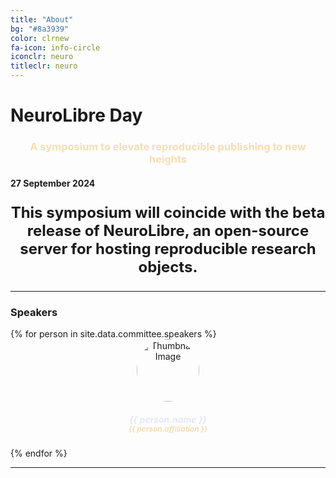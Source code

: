 ```yaml
---
title: "About"
bg: "#8a3939"
color: clrnew
fa-icon: info-circle
iconclr: neuro
titleclr: neuro
---
```


# NeuroLibre Day

<center><h3 style ="color: wheat;">A symposium to elevate reproducible publishing to new heights</h3></center>

#### 27 September 2024

<!-- <center><a class="waves-effect waves-light btn coral" style="border-color:wheat;" href="https://docs.google.com/forms/d/e/1FAIpQLSf9UEmPe238whlYtt8ntB9cq5SnCfhpKnpTQw9I9zLgMYJDdg/viewform" target="blank">CLICK HERE TO REGISTER</a></center> -->

<p style ="text-align: center; font-weight: bold; font-size:24px;">This symposium will coincide with the beta release of NeuroLibre, an open-source server for hosting reproducible research objects.</p>

<hr>
 <h3>Speakers</h3>

<div class="team" style="margin-top:10px;">
<div class="row" style="justify-content:center;">
{% for person in site.data.committee.speakers %}
<div class="col-sm-2">
<center>
<div class="team-player">
    <img src="img/organization/{{ person.image }}" alt="Thumbnail Image" class="img-raised img-circle" style="width:100px;height:100px;border-radius: 50%;">
    <h5 class="title" style="color: lavender;">{{ person.name }}<br>
        <small class="text-muted" style="color: wheat!important;">{{ person.affiliation }}</small>
    </h5>
    <!-- <p style="color: darkgray;"> {{ person.affiliation }}</p> -->
</div>
</center>
</div>
{% endfor %}

<div>
<div>
<hr>

<!-- <center>
 <h3>A sprint to push boundaries for collective creativity</h3>

 <p style ="text-align: center;  font-size:20px;">Participants who would like to work on a coding project are welcome to submit their project idea for making MRI research more accessible!</p>
</center> -->


